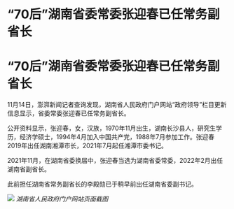 # “70后”湖南省委常委张迎春已任常务副省长

# “70后”湖南省委常委张迎春已任常务副省长

11月14日，澎湃新闻记者查询发现，湖南省人民政府门户网站“政府领导”栏目更新信息显示，省委常委张迎春已任常务副省长。

公开资料显示，张迎春，女，汉族，1970年11月出生，湖南长沙县人，研究生学历，经济学硕士，1994年4月加入中国共产党，1988年7月参加工作。张迎春2019年出任湖南湘潭市长，2021年7月起任湘潭市委书记。

2021年11月，在湖南省委换届中，张迎春当选为湖南省委常委，2022年2月出任湖南省副省长。

此前担任湖南省常务副省长的李殿勋已于稍早前出任湖南省委副书记。

![](https://inews.gtimg.com/om_bt/OREKG7R4emVCFeef5FEZNe8R_NrmEFp2JcxVzumcj3cgcAA/1000)
_湖南省人民政府门户网站页面截图_


